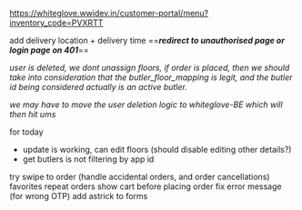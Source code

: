 https://whiteglove.wwidev.in/customer-portal/menu?inventory_code=PVXRTT

add delivery location + delivery time 
==***redirect to unauthorised page or login page on 401***==

 *user is deleted, we dont unassign floors, if order is placed, then we should take into consideration that the butler_floor_mapping is legit, and the butler id being considered actually is an active butler.*

*we may have to move the user deletion logic to whiteglove-BE which will then hit ums* 

for today
- update is working, can edit floors (should disable editing other details?)
- get butlers is not filtering by app id

try swipe to order (handle accidental orders, and order cancellations)
favorites
repeat orders
show cart before placing order
fix error message (for wrong OTP)
add astrick to forms
